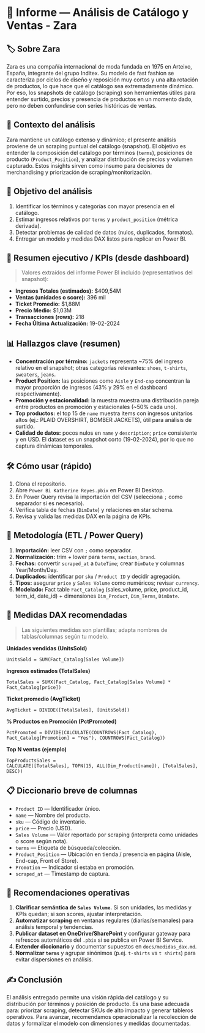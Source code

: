 # 📘 Informe — Análisis de Catálogo y Ventas - Zara

## 🏷️ Sobre Zara
Zara es una compañía internacional de moda fundada en 1975 en Arteixo, España, integrante del grupo Inditex. Su modelo de fast fashion se caracteriza por ciclos de diseño y reposición muy cortos y una alta rotación de productos, lo que hace que el catálogo sea extremadamente dinámico. Por eso, los snapshots de catálogo (scraping) son herramientas útiles para entender surtido, precios y presencia de productos en un momento dado, pero no deben confundirse con series históricas de ventas.

## 🧭 Contexto del análisis
Zara mantiene un catálogo extenso y dinámico; el presente análisis proviene de un scraping puntual del catálogo (snapshot). El objetivo es entender la composición del catálogo por términos (`terms`), posiciones de producto (`Product_Position`), y analizar distribución de precios y volumen capturado. Estos insights sirven como insumo para decisiones de merchandising y priorización de scraping/monitorización.

## 🎯 Objetivo del análisis

1. Identificar los términos y categorías con mayor presencia en el catálogo.
2. Estimar ingresos relativos por `terms` y `product_position` (métrica derivada).
3. Detectar problemas de calidad de datos (nulos, duplicados, formatos).
4. Entregar un modelo y medidas DAX listos para replicar en Power BI.


## 📌 Resumen ejecutivo / KPIs (desde dashboard)

> Valores extraídos del informe Power BI incluido (representativos del snapshot):

* **Ingresos Totales (estimados):** \$409,54M
* **Ventas (unidades o score):** 396 mil
* **Ticket Promedio:** \$1,88M
* **Precio Medio:** \$1,03M
* **Transacciones (rows):** 218
* **Fecha Última Actualización:** 19-02-2024

## 📊 Hallazgos clave (resumen)

* **Concentración por término:** `jackets` representa \~75% del ingreso relativo en el snapshot; otras categorías relevantes: `shoes`, `t-shirts`, `sweaters`, `jeans`.
* **Product Position:** las posiciones como `Aisle` y `End-cap` concentran la mayor proporción de ingresos (43% y 29% en el dashboard respectivamente).
* **Promoción y estacionalidad:** la muestra muestra una distribución pareja entre productos en promoción y estacionales (\~50% cada uno).
* **Top productos:** el top 15 de `name` muestra items con ingresos unitarios altos (ej.: PLAID OVERSHIRT, BOMBER JACKETS), útil para análisis de surtido.
* **Calidad de datos:** pocos nulos en `name` y `description`; `price` consistente y en USD. El dataset es un snapshot corto (19-02-2024), por lo que no captura dinámicas temporales.


## 🛠 Cómo usar (rápido)

1. Clona el repositorio.
2. Abre `Power Bi Katherine Reyes.pbix` en Power BI Desktop.
3. En Power Query revisa la importación del CSV (selecciona `;` como separador si es necesario).
4. Verifica tabla de fechas (`DimDate`) y relaciones en star schema.
5. Revisa y valida las medidas DAX en la página de KPIs.


## 🧾 Metodología (ETL / Power Query)

1. **Importación:** leer CSV con `;` como separador.
2. **Normalización:** trim + lower para `terms`, `section`, `brand`.
3. **Fechas:** convertir `scraped_at` a `DateTime`; crear `DimDate` y columnas Year/Month/Day.
4. **Duplicados:** identificar por `sku` / `Product ID` y decidir agregación.
5. **Tipos:** asegurar `price` y `Sales Volume` como numéricos; revisar `currency`.
6. **Modelado:** Fact table `Fact_Catalog` (sales\_volume, price, product\_id, term\_id, date\_id) + dimensiones `Dim_Product`, `Dim_Terms`, `DimDate`.

## 🧮 Medidas DAX recomendadas

> Las siguientes medidas son plantillas; adapta nombres de tablas/columnas según tu modelo.

**Unidades vendidas (UnitsSold)**

```DAX
UnitsSold = SUM(Fact_Catalog[Sales Volume])
```

**Ingresos estimados (TotalSales)**

```DAX
TotalSales = SUMX(Fact_Catalog, Fact_Catalog[Sales Volume] * Fact_Catalog[price])
```

**Ticket promedio (AvgTicket)**

```DAX
AvgTicket = DIVIDE([TotalSales], [UnitsSold])
```

**% Productos en Promoción (PctPromoted)**

```DAX
PctPromoted = DIVIDE(CALCULATE(COUNTROWS(Fact_Catalog), Fact_Catalog[Promotion] = "Yes"), COUNTROWS(Fact_Catalog))
```

**Top N ventas (ejemplo)**

```DAX
TopProductsSales =
CALCULATE([TotalSales], TOPN(15, ALL(Dim_Product[name]), [TotalSales], DESC))
```

## 📋 Diccionario breve de columnas

* `Product ID` — Identificador único.
* `name` — Nombre del producto.
* `sku` — Código de inventario.
* `price` — Precio (USD).
* `Sales Volume` — Valor reportado por scraping (interpreta como unidades o score según nota).
* `terms` — Etiqueta de búsqueda/colección.
* `Product_Position` — Ubicación en tienda / presencia en página (Aisle, End-cap, Front of Store).
* `Promotion` — Indicador si estaba en promoción.
* `scraped_at` — Timestamp de captura.

## 🔎 Recomendaciones operativas

1. **Clarificar semántica de `Sales Volume`.** Si son unidades, las medidas y KPIs quedan; si son scores, ajustar interpretación.
2. **Automatizar scraping** en ventanas regulares (diarias/semanales) para análisis temporal y tendencias.
3. **Publicar dataset en OneDrive/SharePoint** y configurar gateway para refrescos automáticos del `.pbix` si se publica en Power BI Service.
4. **Extender diccionario** y documentar supuestos en `docs/medidas_dax.md`.
5. **Normalizar `terms`** y agrupar sinónimos (p.ej. `t-shirts` vs `t shirts`) para evitar dispersiones en análisis.

## ✍️ Conclusión

El análisis entregado permite una visión rápida del catálogo y su distribución por términos y posición de producto. Es una base adecuada para: priorizar scraping, detectar SKUs de alto impacto y generar tableros operativos. Para avanzar, recomendamos operacionalizar la recolección de datos y formalizar el modelo con dimensiones y medidas documentadas.
